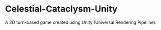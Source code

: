 # Celestial-Cataclysm-Unity
A 2D turn-based game created using Unity (Universal Rendering Pipeline).
